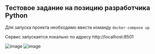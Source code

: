 ## Тестовое задание на позицию разработчика Python

Для запуска проекта необходимо ввести команду `docker-compose up`


Сервис запускается локально по адресу http://localhost:8501

![image](https://github.com/user-attachments/assets/b53af58d-5341-4d4d-b9d8-8873b561b45d)
![image](https://github.com/user-attachments/assets/25784f74-5843-4c94-abf6-a5622f8a4d57)

